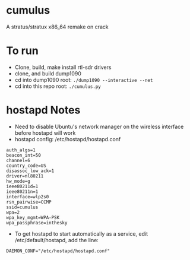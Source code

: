 # cumulus
A stratus/stratux x86_64 remake on crack

# To run
* Clone, build, make install rtl-sdr drivers
* clone, and build dump1090
* cd into dump1090 root: `./dump1090 --interactive --net`
* cd into this repo root: `./cumulus.py`

# hostapd Notes
* Need to disable Ubuntu's network manager on the wireless interface before hostapd will work
* hostapd config: /etc/hostapd/hostapd.conf
```
auth_algs=1
beacon_int=50
channel=6
country_code=US
disassoc_low_ack=1
driver=nl80211
hw_mode=g
ieee80211d=1
ieee80211n=1
interface=wlp2s0
rsn_pairwise=CCMP
ssid=cumulus
wpa=2
wpa_key_mgmt=WPA-PSK
wpa_passphrase=inthesky
```
* To get hostapd to start automatically as a service, edit /etc/default/hostapd, add the line:
```
DAEMON_CONF="/etc/hostapd/hostapd.conf"
```
